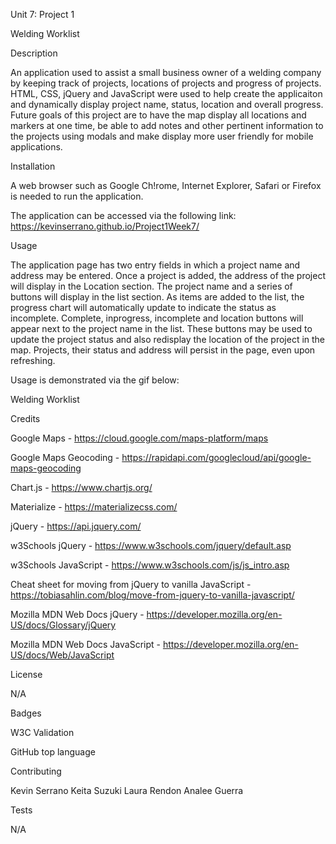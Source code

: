 Unit 7: Project 1

Welding Worklist

Description

An application used to assist a small business owner of a welding company by keeping track of projects, locations of projects and progress of projects. HTML, CSS, jQuery and JavaScript were used to help create the applicaiton and dynamically display project name, status, location and overall progress. Future goals of this project are to have the map display all locations and markers at one time, be able to add notes and other pertinent information to the projects using modals and make display more user friendly for mobile applications.

Installation

A web browser such as Google Ch!rome, Internet Explorer, Safari or Firefox is needed to run the application.

The application can be accessed via the following link: https://kevinserrano.github.io/Project1Week7/

Usage

The application page has two entry fields in which a project name and address may be entered. Once a project is added, the address of the project will display in the Location section. The project name and a series of buttons will display in the list section. As items are added to the list, the progress chart will automatically update to indicate the status as incomplete. Complete, inprogress, incomplete and location buttons will appear next to the project name in the list. These buttons may be used to update the project status and also redisplay the location of the project in the map. Projects, their status and address will persist in the page, even upon refreshing.

Usage is demonstrated via the gif below:

Welding Worklist

Credits

Google Maps - https://cloud.google.com/maps-platform/maps

Google Maps Geocoding - https://rapidapi.com/googlecloud/api/google-maps-geocoding

Chart.js - https://www.chartjs.org/

Materialize - https://materializecss.com/

jQuery - https://api.jquery.com/

w3Schools jQuery - https://www.w3schools.com/jquery/default.asp

w3Schools JavaScript - https://www.w3schools.com/js/js_intro.asp

Cheat sheet for moving from jQuery to vanilla JavaScript - https://tobiasahlin.com/blog/move-from-jquery-to-vanilla-javascript/

Mozilla MDN Web Docs jQuery - https://developer.mozilla.org/en-US/docs/Glossary/jQuery

Mozilla MDN Web Docs JavaScript - https://developer.mozilla.org/en-US/docs/Web/JavaScript

License

N/A

Badges

W3C Validation

GitHub top language

Contributing

Kevin Serrano Keita Suzuki Laura Rendon Analee Guerra

Tests

N/A